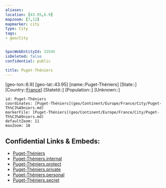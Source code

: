 ```yaml
---
aliases: 
location: [43.95,6.9]
mapzoom: [7,12] 
mapmarker: city 
type: City
tags:
- geo/City


SpocWebEntityId: 33545
isDeleted: false
confidential: public

title: Puget-Théniers
---
```

[geo-lon::6.9]
[geo-lat::43.95]
[name::Puget-Théniers]
[State::]
[Country::[France](geo/Continent/Europe/France.md)]
[StateId::]
[Population::]
[Unknown::]


```leaflet
id: Puget-Théniers
coordinates: [Puget-Théniers](geo/Continent/Europe/France/City/Puget-Th%C3%A9niers.md)
markerFile: [Puget-Théniers](geo/Continent/Europe/France/City/Puget-Th%C3%A9niers.md)
defaultZoom: 11 
maxZoom: 18
```


## Confidential Links & Embeds: 
- [Puget-Théniers](../../../../../../_public/geo/Continent/Europe/France/City/Puget-Th%C3%A9niers.md) 
- [Puget-Théniers.internal](../../../../../../_internal/geo/Continent/Europe/France/City/Puget-Th%C3%A9niers.internal.md) 
- [Puget-Théniers.protect](../../../../../../_protect/geo/Continent/Europe/France/City/Puget-Th%C3%A9niers.protect.md) 
- [Puget-Théniers.private](../../../../../../_private/geo/Continent/Europe/France/City/Puget-Th%C3%A9niers.private.md) 
- [Puget-Théniers.personal](../../../../../../_personal/geo/Continent/Europe/France/City/Puget-Th%C3%A9niers.personal.md) 
- [Puget-Théniers.secret](../../../../../../_secret/geo/Continent/Europe/France/City/Puget-Th%C3%A9niers.secret.md) 
